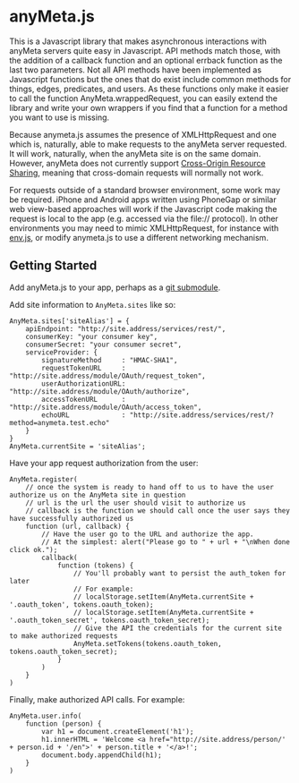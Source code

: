 # anyMeta.js

This is a Javascript library that makes asynchronous interactions with anyMeta servers quite easy in Javascript. API methods match those, with the addition of a callback function and an optional errback function as the last two parameters. Not all API methods have been implemented as Javascript functions but the ones that do exist include common methods for things, edges, predicates, and users. As these functions only make it easier to call the function AnyMeta.wrappedRequest, you can easily extend the library and write your own wrappers if you find that a function for a method you want to use is missing.

Because anymeta.js assumes the presence of XMLHttpRequest and one which is, naturally, able to make requests to the anyMeta server requested. It will work, naturally, when the anyMeta site is on the same domain. However, anyMeta does not currently support [Cross-Origin Resource Sharing](http://www.w3.org/TR/cors/), meaning that cross-domain requests will normally not work.

For requests outside of a standard browser environment, some work may be required. iPhone and Android apps written using PhoneGap or similar web view-based approaches will work if the Javascript code making the request is local to the app (e.g. accessed via the file:// protocol). In other environments you may need to mimic XMLHttpRequest, for instance with [env.js](http://www.envjs.com/), or modify anymeta.js to use a different networking mechanism.

## Getting Started

Add anyMeta.js to your app, perhaps as a [git submodule](http://www.kernel.org/pub/software/scm/git/docs/git-submodule.html).

Add site information to `AnyMeta.sites` like so:

    AnyMeta.sites['siteAlias'] = {
        apiEndpoint: "http://site.address/services/rest/",
        consumerKey: "your consumer key",
        consumerSecret: "your consumer secret",
        serviceProvider: {
            signatureMethod     : "HMAC-SHA1",
            requestTokenURL     : "http://site.address/module/OAuth/request_token",
            userAuthorizationURL: "http://site.address/module/OAuth/authorize",
            accessTokenURL      : "http://site.address/module/OAuth/access_token",
            echoURL             : "http://site.address/services/rest/?method=anymeta.test.echo"
        }
    }
    AnyMeta.currentSite = 'siteAlias';

Have your app request authorization from the user:

    AnyMeta.register(
        // once the system is ready to hand off to us to have the user authorize us on the AnyMeta site in question
        // url is the url the user should visit to authorize us
        // callback is the function we should call once the user says they have successfully authorized us
        function (url, callback) {
            // Have the user go to the URL and authorize the app.
            // At the simplest: alert("Please go to " + url + "\nWhen done click ok.");
            callback(
                function (tokens) {
                    // You'll probably want to persist the auth_token for later
                    // For example:
                    // localStorage.setItem(AnyMeta.currentSite + '.oauth_token', tokens.oauth_token);
                    // localStorage.setItem(AnyMeta.currentSite + '.oauth_token_secret', tokens.oauth_token_secret);
                    // Give the API the credentials for the current site to make authorized requests
                    AnyMeta.setTokens(tokens.oauth_token, tokens.oauth_token_secret);
                }
            )
        }
    )

Finally, make authorized API calls. For example:

    AnyMeta.user.info(
        function (person) {
            var h1 = document.createElement('h1');
            h1.innerHTML = 'Welcome <a href="http://site.address/person/' + person.id + '/en">' + person.title + '</a>!';
            document.body.appendChild(h1);
        }
    )

